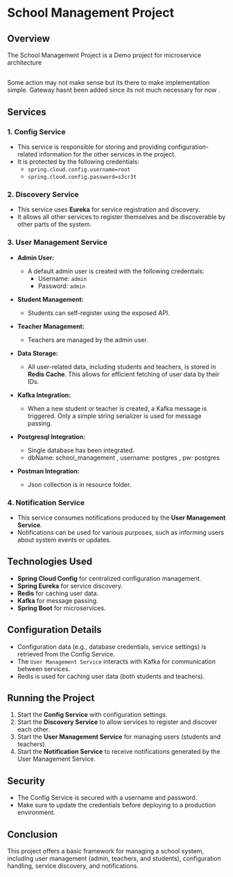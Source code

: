 # School Management Project

## Overview
The School Management Project is a Demo project for microservice architecture

##
Some action may not make sense but its there to make implementation simple.  Gateway hasnt been added since its not much necessary for now . 
## Services

### 1. Config Service
- This service is responsible for storing and providing configuration-related information for the other services in the project.
- It is protected by the following credentials:
  - `spring.cloud.config.username=root`
  - `spring.cloud.config.password=s3cr3t`

### 2. Discovery Service
- This service uses **Eureka** for service registration and discovery.
- It allows all other services to register themselves and be discoverable by other parts of the system.

### 3. User Management Service
- **Admin User:**
  - A default admin user is created with the following credentials:
    - Username: `admin`
    - Password: `admin`
- **Student Management:**
  - Students can self-register using the exposed API.
- **Teacher Management:**
  - Teachers are managed by the admin user.

- **Data Storage:**
  - All user-related data, including students and teachers, is stored in **Redis Cache**. This allows for efficient fetching of user data by their IDs.
  
- **Kafka Integration:**
  - When a new student or teacher is created, a Kafka message is triggered. Only a simple string serializer is used for message passing.
    
- **Postgresql Integration:**
  - Single database has been integrated.
  -  dbName: school_management , username: postgres , pw: postgres
- **Postman Integration:**
  - Json collection is in resource folder.

### 4. Notification Service
- This service consumes notifications produced by the **User Management Service**.
- Notifications can be used for various purposes, such as informing users about system events or updates.

## Technologies Used
- **Spring Cloud Config** for centralized configuration management.
- **Spring Eureka** for service discovery.
- **Redis** for caching user data.
- **Kafka** for message passing.
- **Spring Boot** for microservices.

## Configuration Details
- Configuration data (e.g., database credentials, service settings) is retrieved from the Config Service.
- The `User Management Service` interacts with Kafka for communication between services.
- Redis is used for caching user data (both students and teachers).

## Running the Project
1. Start the **Config Service** with configuration settings.
2. Start the **Discovery Service** to allow services to register and discover each other.
3. Start the **User Management Service** for managing users (students and teachers).
4. Start the **Notification Service** to receive notifications generated by the User Management Service.

## Security
- The Config Service is secured with a username and password.
- Make sure to update the credentials before deploying to a production environment.

## Conclusion
This project offers a basic framework for managing a school system, including user management (admin, teachers, and students), configuration handling, service discovery, and notifications.
